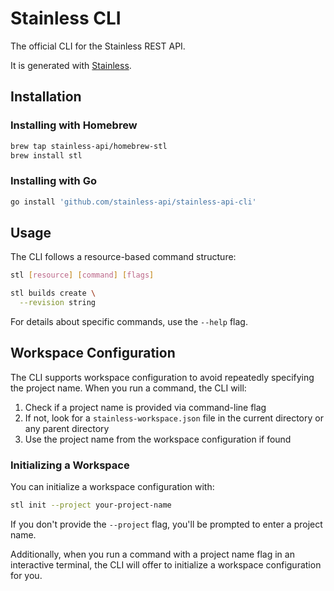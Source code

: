 # Stainless CLI

The official CLI for the Stainless REST API.

It is generated with [Stainless](https://www.stainless.com/).

## Installation

### Installing with Homebrew

```sh
brew tap stainless-api/homebrew-stl
brew install stl
```

### Installing with Go

<!-- x-release-please-start-version -->

```sh
go install 'github.com/stainless-api/stainless-api-cli'
```

<!-- x-release-please-end -->

## Usage

The CLI follows a resource-based command structure:

```sh
stl [resource] [command] [flags]
```

```sh
stl builds create \
  --revision string
```

For details about specific commands, use the `--help` flag.

## Workspace Configuration

The CLI supports workspace configuration to avoid repeatedly specifying the project name. When you run a command, the CLI will:

1. Check if a project name is provided via command-line flag
2. If not, look for a `stainless-workspace.json` file in the current directory or any parent directory
3. Use the project name from the workspace configuration if found

### Initializing a Workspace

You can initialize a workspace configuration with:

```sh
stl init --project your-project-name
```

If you don't provide the `--project` flag, you'll be prompted to enter a project name.

Additionally, when you run a command with a project name flag in an interactive terminal, the CLI will offer to initialize a workspace configuration for you.
